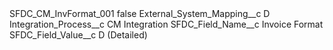 <?xml version="1.0" encoding="UTF-8"?>
<CustomMetadata xmlns="http://soap.sforce.com/2006/04/metadata" xmlns:xsi="http://www.w3.org/2001/XMLSchema-instance" xmlns:xsd="http://www.w3.org/2001/XMLSchema">
    <label>SFDC_CM_InvFormat_001</label>
    <protected>false</protected>
    <values>
        <field>External_System_Mapping__c</field>
        <value xsi:type="xsd:string">D</value>
    </values>
    <values>
        <field>Integration_Process__c</field>
        <value xsi:type="xsd:string">CM Integration</value>
    </values>
    <values>
        <field>SFDC_Field_Name__c</field>
        <value xsi:type="xsd:string">Invoice Format</value>
    </values>
    <values>
        <field>SFDC_Field_Value__c</field>
        <value xsi:type="xsd:string">D (Detailed)</value>
    </values>
</CustomMetadata>
